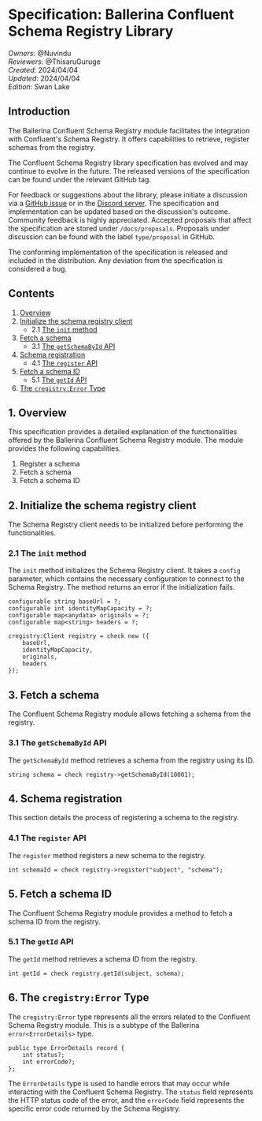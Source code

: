 # Specification: Ballerina Confluent Schema Registry Library

_Owners_: @Nuvindu \
_Reviewers_: @ThisaruGuruge \
_Created_: 2024/04/04 \
_Updated_: 2024/04/04 \
_Edition_: Swan Lake

## Introduction

The Ballerina Confluent Schema Registry module facilitates the integration with Confluent's Schema Registry. It offers capabilities to retrieve, register schemas from the registry.

The Confluent Schema Registry library specification has evolved and may continue to evolve in the future. The released versions of the specification can be found under the relevant GitHub tag.

For feedback or suggestions about the library, please initiate a discussion via a [GitHub issue](https://github.com/ballerina-platform/ballerina-library/issues) or in the [Discord server](https://discord.gg/ballerinalang). The specification and implementation can be updated based on the discussion's outcome. Community feedback is highly appreciated. Accepted proposals that affect the specification are stored under `/docs/proposals`. Proposals under discussion can be found with the label `type/proposal` in GitHub.

The conforming implementation of the specification is released and included in the distribution. Any deviation from the specification is considered a bug.

## Contents

1. [Overview](#1-overview)
2. [Initialize the schema registry client](#2-initialize-the-schema-registry-client)
    * 2.1 [The `init` method](#21-the-init-method)
3. [Fetch a schema](#3-fetch-a-schema)
    * 3.1 [The `getSchemaById` API](#31-the-getschemabyid-api)
4. [Schema registration](#4-schema-registration)
    * 4.1 [The `register` API](#41-the-register-api)
5. [Fetch a schema ID](#5-fetch-a-schema-id)
    * 5.1 [The `getId` API](#51-the-getid-api)
6. [The `cregistry:Error` Type](#6-the-cregistryerror-type)

## 1. Overview

This specification provides a detailed explanation of the functionalities offered by the Ballerina Confluent Schema Registry module. The module provides the following capabilities.

1. Register a schema
2. Fetch a schema
3. Fetch a schema ID

## 2. Initialize the schema registry client

The Schema Registry client needs to be initialized before performing the functionalities.

### 2.1 The `init` method

The `init` method initializes the Schema Registry client. It takes a `config` parameter, which contains the necessary configuration to connect to the Schema Registry. The method returns an error if the initialization fails.

```ballerina
configurable string baseUrl = ?;
configurable int identityMapCapacity = ?;
configurable map<anydata> originals = ?;
configurable map<string> headers = ?;

cregistry:Client registry = check new ({
    baseUrl,
    identityMapCapacity,
    originals,
    headers
});
```

## 3. Fetch a schema

The Confluent Schema Registry module allows fetching a schema from the registry.

### 3.1 The `getSchemaById` API

The `getSchemaById` method retrieves a schema from the registry using its ID.

```ballerina
string schema = check registry->getSchemaById(10001);
```

## 4. Schema registration

This section details the process of registering a schema to the registry.

### 4.1 The `register` API

The `register` method registers a new schema to the registry.

```ballerina
int schemaId = check registry->register("subject", "schema");
```

## 5. Fetch a schema ID

The Confluent Schema Registry module provides a method to fetch a schema ID from the registry.

### 5.1 The `getId` API

The `getId` method retrieves a schema ID from the registry.

```ballerina
int getId = check registry.getId(subject, schema);
```

## 6. The `cregistry:Error` Type

The `cregistry:Error` type represents all the errors related to the Confluent Schema Registry module. This is a subtype of the Ballerina `error<ErrorDetails>` type.

```ballerina
public type ErrorDetails record {
    int status?;
    int errorCode?;
};
```

The `ErrorDetails` type is used to handle errors that may occur while interacting with the Confluent Schema Registry. The `status` field represents the HTTP status code of the error, and the `errorCode` field represents the specific error code returned by the Schema Registry.
